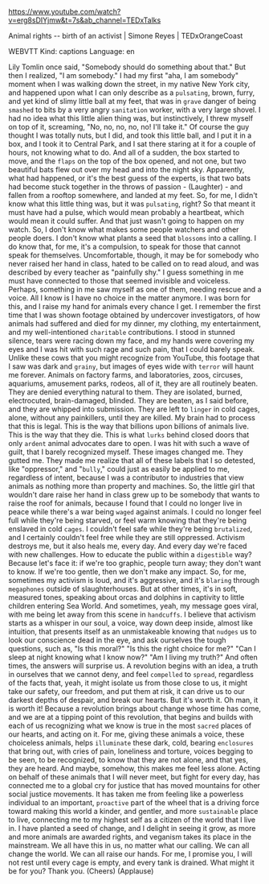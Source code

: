 https://www.youtube.com/watch?v=erg8sDIYjmw&t=7s&ab_channel=TEDxTalks 

Animal rights -- birth of an activist | Simone Reyes | TEDxOrangeCoast 

WEBVTT Kind: captions Language: en 

Lily Tomlin once said, "Somebody should do something about that." But then I realized, "I am somebody." I had my first "aha, I am somebody" moment when I was walking down the street, in my native New York city, and happened upon what I can only describe as a `pulsating`, brown, furry, and yet kind of slimy little ball at my feet, that was in `grave` danger of being `smashed` to bits by a very angry `sanitation` worker, with a very large shovel. I had no idea what this little alien thing was, but instinctively, I threw myself on top of it, screaming, "No, no, no, no, no! I'll take it." Of course the guy thought I was totally nuts, but I did, and took this little ball, and I put it in a box, and I took it to Central Park, and I sat there staring at it for a couple of hours, not knowing what to do. And all of a sudden, the box started to move, and the `flaps` on the top of the box opened, and not one, but two beautiful bats flew out over my head and into the night sky. Apparently, what had happened, or it's the best guess of the experts, is that two bats had become stuck together in the throws of passion - (Laughter) - and fallen from a rooftop somewhere, and landed at my feet. So, for me, I didn't know what this little thing was, but it was `pulsating`, right? So that meant it must have had a pulse, which would mean probably a heartbeat, which would mean it could suffer. And that just wasn't going to happen on my watch. So, I don't know what makes some people watchers and other people doers. I don't know what plants a seed that `blossoms` into a calling. I do know that, for me, it's a compulsion, to speak for those that cannot speak for themselves. Uncomfortable, though, it may be for somebody who never raised her hand in class, hated to be called on to read aloud, and was described by every teacher as "painfully shy." I guess something in me must have connected to those that seemed invisible and voiceless. Perhaps, something in me saw myself as one of them, needing rescue and a voice. All I know is I have no choice in the matter anymore. I was born for this, and I raise my hand for animals every chance I get. I remember the first time that I was shown footage obtained by undercover investigators, of how animals had suffered and died for my dinner, my clothing, my entertainment, and my well-intentioned `charitable` contributions. I stood in stunned silence, tears were racing down my face, and my hands were covering my eyes and I was hit with such rage and such pain, that I could barely speak. Unlike these cows that you might recognize from YouTube, this footage that I saw was dark and `grainy`, but images of eyes wide with `terror` will haunt me forever. Animals on factory farms, and laboratories, zoos, circuses, aquariums, amusement parks, rodeos, all of it, they are all routinely beaten. They are denied everything natural to them. They are isolated, burned, electrocuted, brain-damaged, blinded. They are beaten, as I said before, and they are whipped into submission. They are left to `linger` in cold cages, alone, without any painkillers, until they are killed. My brain had to process that this is legal. This is the way that billions upon billions of animals live. This is the way that they die. This is what `lurks` behind closed doors that only `ardent` animal advocates dare to open. I was hit with such a wave of guilt, that I barely recognized myself. These images changed me. They gutted me. They made me realize that all of these labels that I so detested, like "oppressor," and "`bully`," could just as easily be applied to me, regardless of intent, because I was a contributor to industries that view animals as nothing more than property and machines. So, the little girl that wouldn't dare raise her hand in class grew up to be somebody that wants to raise the roof for animals, because I found that I could no longer live in peace while there's a war being `waged` against animals. I could no longer feel full while they're being starved, or feel warm knowing that they're being enslaved in cold `cages`. I couldn't feel safe while they're being `brutalized`, and I certainly couldn't feel free while they are still oppressed. Activism destroys me, but it also heals me, every day. And every day we're faced with new challenges. How to educate the public within a `digestible` way? Because let's face it: if we're too graphic, people turn away; they don't want to know. If we're too gentle, then we don't make any impact. So, for me, sometimes my activism is loud, and it's aggressive, and it's `blaring` through `megaphones` outside of slaughterhouses. But at other times, it's in soft, measured tones, speaking about orcas and dolphins in captivity to little children entering Sea World. And sometimes, yeah, my message goes viral, with me being let away from this scene in `handcuffs`. I believe that activism starts as a whisper in our soul, a voice, way down deep inside, almost like intuition, that presents itself as an unmistakeable knowing that `nudges` us to look our conscience dead in the eye, and ask ourselves the tough questions, such as, "Is this moral?" "Is this the right choice for me?" "Can I sleep at night knowing what I know now?" "Am I living my truth?" And often times, the answers will surprise us. A revolution begins with an idea, a truth in ourselves that we cannot deny, and feel `compelled` to `spread`, regardless of the facts that, yeah, it might isolate us from those close to us, it might take our safety, our freedom, and put them at risk, it can drive us to our darkest depths of despair, and break our hearts. But it's worth it. Oh man, it is worth it! Because a revolution brings about change whose time has come, and we are at a tipping point of this revolution, that begins and builds with each of us recognizing what we know is true in the most `sacred` places of our hearts, and acting on it. For me, giving these animals a voice, these choiceless animals, helps `illuminate` these dark, cold, bearing `enclosures` that bring out, with cries of pain, loneliness and torture, voices begging to be seen, to be recognized, to know that they are not alone, and that yes, they are heard. And maybe, somehow, this makes me feel less alone. Acting on behalf of these animals that I will never meet, but fight for every day, has connected me to a global cry for justice that has moved mountains for other social justice movements. It has taken me from feeling like a powerless individual to an important, `proactive` part of the wheel that is a driving force toward making this world a kinder, and gentler, and more `sustainable` place to live, connecting me to my highest self as a citizen of the world that I live in. I have planted a seed of change, and I delight in seeing it grow, as more and more animals are awarded rights, and veganism takes its place in the mainstream. We all have this in us, no matter what our calling. We can all change the world. We can all raise our hands. For me, I promise you, I will not rest until every cage is empty, and every tank is drained. What might it be for you? Thank you. (Cheers) (Applause) 